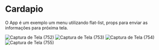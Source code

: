 # Cardapio

O App é um exemplo um menu utilizando flat-list, props para enviar as informações para próxima tela.

![Captura de Tela (752)](https://user-images.githubusercontent.com/84743443/153898329-247b20f0-46a1-4bf4-9c33-c55413e1c847.png)
![Captura de Tela (753)](https://user-images.githubusercontent.com/84743443/153898335-42665b96-36f5-40aa-8871-36436cf7d8d8.png)
![Captura de Tela (754)](https://user-images.githubusercontent.com/84743443/153898350-73cbfc56-51f8-4cf5-af0b-9cacac39bbb4.png)
![Captura de Tela (755)](https://user-images.githubusercontent.com/84743443/153898353-623b05ab-ba7a-4214-bf47-342bf48656ea.png)
